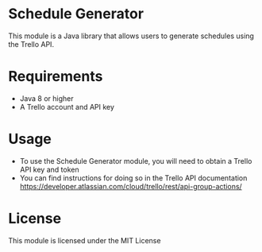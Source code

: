 # Schedule Generator
This module is a Java library that allows users to generate schedules using the Trello API.

# Requirements
* Java 8 or higher
* A Trello account and API key

# Usage
* To use the Schedule Generator module, you will need to obtain a Trello API key and token
* You can find instructions for doing so in the Trello API documentation https://developer.atlassian.com/cloud/trello/rest/api-group-actions/

# License
This module is licensed under the MIT License
